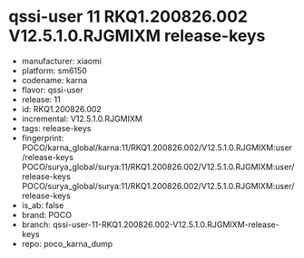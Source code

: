 # qssi-user 11 RKQ1.200826.002 V12.5.1.0.RJGMIXM release-keys
- manufacturer: xiaomi
- platform: sm6150
- codename: karna
- flavor: qssi-user
- release: 11
- id: RKQ1.200826.002
- incremental: V12.5.1.0.RJGMIXM
- tags: release-keys
- fingerprint: POCO/karna_global/karna:11/RKQ1.200826.002/V12.5.1.0.RJGMIXM:user/release-keys
POCO/surya_global/surya:11/RKQ1.200826.002/V12.5.1.0.RJGMIXM:user/release-keys
POCO/surya_global/surya:11/RKQ1.200826.002/V12.5.1.0.RJGMIXM:user/release-keys
- is_ab: false
- brand: POCO
- branch: qssi-user-11-RKQ1.200826.002-V12.5.1.0.RJGMIXM-release-keys
- repo: poco_karna_dump
